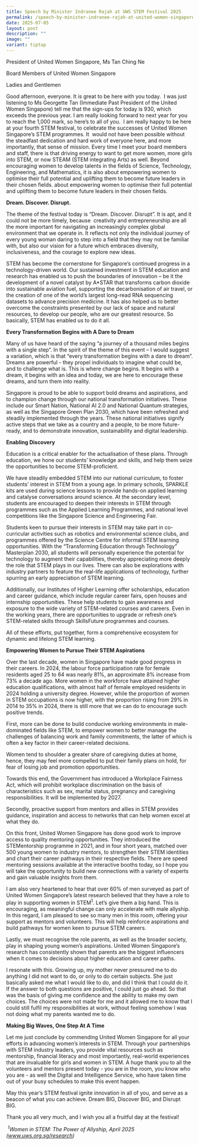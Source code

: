 ```yaml
---
title: Speech by Minister Indranee Rajah at UWS STEM Festival 2025
permalink: /speech-by-minister-indranee-rajah-at-united-women-singapore-s-uws-stem-festival-2025/
date: 2025-07-05
layout: post
description: ""
image: ""
variant: tiptap
---
```

<p>President of United Women Singapore, Ms Tan Ching Ne</p>
<p>Board Members of United Women Singapore</p>
<p>Ladies and Gentlemen</p>
<p>Good afternoon, everyone. It is great to be here with you today.&nbsp;
I was just listening to Ms Georgette Tan (Immediate Past President of the
United Women Singapore) tell me that the sign-ups for today is 930, which
exceeds the previous year. I am really looking forward to next year for
you to reach the 1,000 mark, so here’s to all of you.&nbsp; I am really
happy to be here at your fourth STEM festival, to celebrate the successes
of United Women Singapore’s STEM programmes. It&nbsp; would not have been
possible without the steadfast dedication and hard work of everyone here,
and more importantly, that sense of mission. Every time I meet your board
members and staff, there is that driving energy to want to get more women,
more girls into STEM, or now STEAM (STEM integrating Arts) as well. Beyond
encouraging women to develop talents in the fields of Science, Technology,
Engineering, and Mathematics, it is also about empowering women to optimise
their full potential and uplifting them to become future leaders in their
chosen fields. about empowering women to optimise their full potential
and uplifting them to become future leaders in their chosen fields.</p>
<p><strong>Dream. Discover. Disrupt.</strong>
</p>
<p>The theme of the festival today is “Dream. Discover. Disrupt”. It is apt,
and it could not be more timely, because&nbsp; creativity and entrepreneurship
are all the more important for navigating an increasingly complex global
environment that we operate in. It reflects not only the individual journey
of every young woman daring to step into a field that they may not be familiar
with, but also our vision for a future which embraces diversity, inclusiveness,
and the courage to explore new ideas.</p>
<p>STEM has become the cornerstone for Singapore’s continued progress in
a technology-driven world. Our sustained investment in STEM education and
research has enabled us to push the boundaries of innovation – be it the
development of a novel catalyst by A*STAR that transforms carbon dioxide
into sustainable aviation fuel, supporting the decarbonisation of air travel,
or the creation of one of the world’s largest long-read RNA sequencing
datasets to advance precision medicine. It has also helped us to better
overcome the constraints presented by our lack of space and natural resources,
to develop our people, who are our greatest resource. So basically, STEM
has enabled us to do it all.</p>
<p><strong>Every Transformation Begins with A Dare to Dream&nbsp;&nbsp;</strong>
</p>
<p>Many of us have heard of the saying “a journey of a thousand miles begins
with a single step”. In the spirit of the theme of this event – I would
suggest a variation, which is that “every transformation begins with a
dare to dream”. Dreams are powerful - they propel individuals to imagine
what could be, and to challenge what is. This is where change begins. It
begins with a dream, it begins with an idea and today, we are here to encourage
these dreams, and turn them into reality.</p>
<p>Singapore is proud to be able to support bold dreams and aspirations,
and to champion change through our national transformation initiatives.
These include our Smart Nation, National AI 2.0 and National Quantum strategies,
as well as the Singapore Green Plan 2030, which have been refreshed and
steadily implemented through the years. These national initiatives signify
active steps that we take as a country and a people, to be more future-ready,
and to demonstrate innovation, sustainability and digital leadership.&nbsp;</p>
<p><strong>Enabling Discovery</strong>
</p>
<p>Education is a critical enabler for the actualisation of these plans.
Through education, we hone our students’ knowledge and skills, and help
them seize the opportunities to become STEM-proficient.</p>
<p>We have steadily embedded STEM into our national curriculum, to foster
students’ interest in STEM from a young age. In primary schools, SPARKLE
kits are used during science lessons to provide hands-on applied learning
and catalyse conversations around science. At the secondary level, students
are encouraged to deepen their interests in STEM through programmes such
as the Applied Learning Programmes, and national level competitions like
the Singapore Science and Engineering Fair.</p>
<p>Students keen to pursue their interests in STEM may take part in co-curricular
activities such as robotics and environmental science clubs, and programmes
offered by the Science Centre for informal STEM learning opportunities.
With the “Transforming Education through Technology” Masterplan 2030, all
students will personally experience the potential for technology to augment
their capabilities, thereby appreciating more deeply the role that STEM
plays in our lives. There can also be explorations with industry partners
to feature the real-life applications of technology, further spurring an
early appreciation of STEM learning.</p>
<p>Additionally, our Institutes of Higher Learning offer scholarships, education
and career guidance, which include regular career fairs, open houses and
internship opportunities. These help students to gain awareness and exposure
to the wide variety of STEM-related courses and careers. Even in the working
years, there are opportunities to upgrade or refresh one’s STEM-related
skills through SkillsFuture programmes and courses.&nbsp;</p>
<p>All of these efforts, put together, form a comprehensive ecosystem for
dynamic and lifelong STEM learning.</p>
<p><strong>Empowering Women to Pursue Their STEM Aspirations</strong>
</p>
<p>Over the last decade, women in Singapore have made good progress in their
careers. In 2024, the labour force participation rate for female residents
aged 25 to 64 was nearly 81%, an approximate 8% increase from 73% a decade
ago. More women in the workforce have attained higher education qualifications,
with almost half of female employed residents in 2024 holding a university
degree. However, while the proportion of women in STEM occupations is now
higher, with the proportion rising from 29% in 2014 to 35% in 2024, there
is still more that we can do to encourage such positive trends.</p>
<p>First, more can be done to build conducive working environments in male-dominated
fields like STEM, to empower women to better manage the challenges of balancing
work and family commitments, the latter of which is often a key factor
in their career-related decisions.&nbsp;</p>
<p>Women tend to shoulder a greater share of caregiving duties at home, hence,
they may feel more compelled to put their family plans on hold, for fear
of losing job and promotion opportunities.</p>
<p>Towards this end, the Government has introduced a Workplace Fairness Act,
which will prohibit workplace discrimination on the basis of characteristics
such as sex, marital status, pregnancy and caregiving responsibilities.
It will be implemented by 2027.</p>
<p>Secondly, proactive support from mentors and allies in STEM provides guidance,
inspiration and access to networks that can help women excel at what they
do.</p>
<p>On this front, United Women Singapore has done good work to improve access
to quality mentoring opportunities. They introduced the STEMentorship programme
in 2021, and in four short years, matched over 500 young women to industry
mentors, to strengthen their STEM identities and chart their career pathways
in their respective fields. There are speed mentoring sessions available
at the interactive booths today, so I hope you will take the opportunity
to build new connections with a variety of experts and gain valuable insights
from them.</p>
<p>I am also very heartened to hear that over 60% of men surveyed as part
of United Women Singapore’s latest research believed that they have a role
to play in supporting women in STEM<sup>1</sup>. Let’s give them a big
hand. This is encouraging, as meaningful change can only accelerate with
male allyship. In this regard, I am pleased to see so many men in this
room, offering your support as mentors and volunteers. This will help reinforce
aspirations and build pathways for women keen to pursue STEM careers.</p>
<p>Lastly, we must recognise the role parents, as well as the broader society,
play in shaping young women’s aspirations. United Women Singapore’s research
has consistently shown that parents are the biggest influencers when it
comes to decisions about higher education and career paths.&nbsp;&nbsp;</p>
<p>I resonate with this. Growing up, my mother never pressured me to do anything
I did not want to do, or only to do certain subjects. She just basically
asked me what I would like to do, and did I think that I could do it. If
the answer to both questions are positive, I could just go ahead. So that
was the basis of giving me confidence and the ability to make my own choices.
The choices were not made for me and it allowed me to know that I could
still fulfil my responsibilities at work, without feeling somehow I was
not doing what my parents wanted me to do.</p>
<p><strong>Making Big Waves, One Step At A Time</strong>
</p>
<p>Let me just conclude by commending United Women Singapore for all your
efforts in advancing women’s interests in STEM. Through your partnerships
with STEM industry leaders, you provide vital resources such as mentorship,
financial literacy and most importantly, real-world experiences that are
invaluable for girls and women in STEM. A huge thank you to all the volunteers
and mentors present today - you are in the room, you know who you are -
as well the Digital and Intelligence Service, who have taken time out of
your busy schedules to make this event happen.</p>
<p>May this year’s STEM festival ignite innovation in all of you, and serve
as a beacon of what you can achieve. Dream BIG, Discover BIG, and Disrupt
BIG.&nbsp;</p>
<p>Thank you all very much, and I wish you all a fruitful day at the festival!</p>
<p></p>
<p><em>&nbsp;<sup>1</sup>Women in STEM: The Power of Allyship, April 2025 (<a href="http://www.uws.org.sg/research" rel="noopener noreferrer nofollow" target="_blank">www.uws.org.sg/research</a>)</em>
</p>
<p></p>